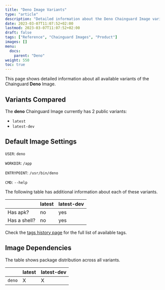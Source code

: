 ```yaml
---
title: "Deno Image Variants"
type: "article"
description: "Detailed information about the Deno Chainguard Image variants"
date: 2023-03-07T11:07:52+02:00
lastmod: 2023-03-07T11:07:52+02:00
draft: false
tags: ["Reference", "Chainguard Images", "Product"]
images: []
menu:
  docs:
    parent: "Deno"
weight: 550
toc: true
---
```


This page shows detailed information about all available variants of the Chainguard **Deno** Image.

## Variants Compared
The **deno** Chainguard Image currently has 2 public variants: 

- `latest`
- `latest-dev`

## Default Image Settings
`USER`:		`deno`

`WORKDIR`:	`/app`

`ENTRYPOINT`:	`/usr/bin/deno`

`CMD`:		`--help`

The following table has additional information about each of these variants.

|              | latest | latest-dev |
|--------------|--------|------------|
| Has apk?     | no     | yes        |
| Has a shell? | no     | yes        |

Check the [tags history page](/chainguard/chainguard-images/reference/deno/tags_history/) for the full list of available tags.
## Image Dependencies
The table shows package distribution across all variants.

|        | latest | latest-dev |
|--------|--------|------------|
| `deno` | X      | X          |
